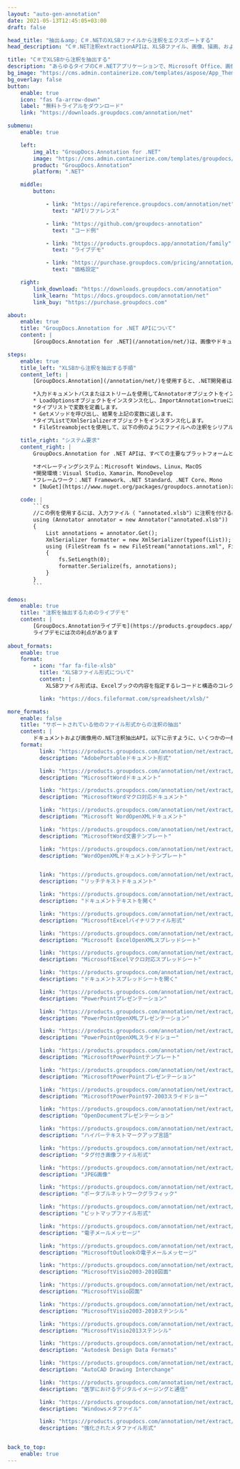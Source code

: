 ```yaml
---
layout: "auto-gen-annotation"
date: 2021-05-13T12:45:05+03:00
draft: false

head_title: "抽出＆amp; C＃.NETのXLSBファイルから注釈をエクスポートする"
head_description: "C＃.NET注釈extractionAPIは、XLSBファイル、画像、描画、およびドキュメントファイル形式から一般的な注釈タイプを抽出します."

title: "C＃でXLSBから注釈を抽出する"
description: "あらゆるタイプのC＃.NETアプリケーションで、Microsoft Office、画像、HTML、図面、およびその他のドキュメントファイル形式から注釈を抽出します。"
bg_image: "https://cms.admin.containerize.com/templates/aspose/App_Themes/V3/images/bg/header1.png"
bg_overlay: false
button:
    enable: true
    icon: "fas fa-arrow-down"
    label: "無料トライアルをダウンロード"
    link: "https://downloads.groupdocs.com/annotation/net"

submenu:
    enable: true

    left:
        img_alt: "GroupDocs.Annotation for .NET"
        image: "https://cms.admin.containerize.com/templates/groupdocs/images/product-logos/90x90-noborder/groupdocs-annotation-net.png"
        product: "GroupDocs.Annotation"
        platform: ".NET"

    middle:
        button:

            - link: "https://apireference.groupdocs.com/annotation/net"
              text: "APIリファレンス"

            - link: "https://github.com/groupdocs-annotation"
              text: "コード例"

            - link: "https://products.groupdocs.app/annotation/family"
              text: "ライブデモ"

            - link: "https://purchase.groupdocs.com/pricing/annotation/net"
              text: "価格設定"

    right:
        link_download: "https://downloads.groupdocs.com/annotation"
        link_learn: "https://docs.groupdocs.com/annotation/net"
        link_buy: "https://purchase.groupdocs.com"

about:
    enable: true
    title: "GroupDocs.Annotation for .NET APIについて"
    content: |
        [GroupDocs.Annotation for .NET](/annotation/net/)は、画像やドキュメントファイル形式から注釈を読み取り、[追加](/annotation/net/add/xlsb/)、[編集](/annotation/net/edit/xlsb/)、[削除](/annotation/net/remove/xlsb/)、抽出、エクスポートするためのネイティブの.NET注釈管理APIです。ユーザーは、コメント、メモ、コメント、およびテキスト、グラフィックス、透かしなどのさまざまな注釈タイプを、PDF、HTML、Microsoft Word文書、Excelスプレッドシート、Visioダイアグラム、PowerPointプレゼンテーション、図面、画像、およびその他の多くのファイル形式から簡単に抽出できます。注釈処理機能は、インポートされたドキュメントから注釈を正確に読み取ることができ、注釈のカスタマイズを実装した後、元のファイル形式または目的のファイル形式にエクスポートして戻すことができます。

steps:
    enable: true
    title_left: "XLSBから注釈を抽出する手順"
    content_left: |
        [GroupDocs.Annotation](/annotation/net/)を使用すると、.NET開発者は、いくつかの簡単な手順を実装することで、アプリケーション内のXLSBファイルから注釈情報を簡単に抽出できます。

        *入力ドキュメントパスまたはストリームを使用してAnnotatorオブジェクトをインスタンス化します。
        * LoadOptionsオブジェクトをインスタンス化し、ImportAnnotation=trueに設定します。
        *タイプリストで変数を定義します。
        * Getメソッドを呼び出し、結果を上記の変数に返します。
        *タイプListでXmlSerializerオブジェクトをインスタンス化します。
        * FileStreamobjectを使用して、以下の例のようにファイルへの注釈をシリアル化します。
        
    title_right: "システム要求"
    content_right: |
        GroupDocs.Annotation for .NET APIは、すべての主要なプラットフォームとオペレーティングシステムでサポートされています。以下のコードを実行する前に、システムに次の前提条件がインストールされていることを確認してください。

        *オペレーティングシステム：Microsoft Windows、Linux、MacOS
        *開発環境：Visual Studio、Xamarin、MonoDevelop
        *フレームワーク：.NET Framework、.NET Standard、.NET Core、Mono
        * [NuGet](https://www.nuget.org/packages/groupdocs.annotation)から最新バージョンのGroupDocs.Annotationfor.NETをダウンロードします。
        
    code: |
        ```cs
        //この例を使用するには、入力ファイル（ "annotated.xlsb"）に注釈を付ける必要があります
        using (Annotator annotator = new Annotator("annotated.xlsb"))
        {
        	List annotations = annotator.Get();
        	XmlSerializer formatter = new XmlSerializer(typeof(List));
        	using (FileStream fs = new FileStream("annotations.xml", FileMode.Create))
            {
            	fs.SetLength(0);
                formatter.Serialize(fs, annotations);
            }
        }
        ```
        
demos:
    enable: true
    title: "注釈を抽出するためのライブデモ"
    content: |
        [GroupDocs.Annotationライブデモ](https://products.groupdocs.app/annotation/family)サイトにアクセスして、XLSBファイルから注釈を今すぐ抽出します。  
        ライブデモには次の利点があります
        
about_formats:
    enable: true
    format:
        - icon: "far fa-file-xlsb"
          title: "XLSBファイル形式について"
          content: |
            XLSBファイル形式は、Excelブックの内容を指定するレコードと構造のコレクションであるExcelバイナリファイル形式を指定します。コンテンツには、数値、テキスト、または数値とテキストの両方の非構造化または半構造化テーブル、数式、外部データ接続、チャート、および画像を含めることができます。 XLSX（Open XMLファイル形式に基づく）とは異なり、XLSBはバイナリExcelワークブックファイルを表します。 XLSBファイルは、より高速に読み書きできるため、大きなファイルでの作業に役立ちます。 XLSX（および以前のXLS）は、ワークブックを保存するためにユーザーが選択する最も一般的なファイル形式であるため、XLSBがワークブックの保存に使用されることはめったにありません。 MicrosoftOffice2007以降で開くことができます。

          link: "https://docs.fileformat.com/spreadsheet/xlsb/"

more_formats:
    enable: false
    title: "サポートされている他のファイル形式からの注釈の抽出"
    content: |
        ドキュメントおよび画像用の.NET注釈抽出API。以下に示すように、いくつかの一般的なファイル形式から注釈をエクスポートします。
    format: 
          link: "https://products.groupdocs.com/annotation/net/extract/pdf/"
          description: "AdobePortableドキュメント形式"

          link: "https://products.groupdocs.com/annotation/net/extract/doc/"
          description: "MicrosoftWordドキュメント"

          link: "https://products.groupdocs.com/annotation/net/extract/docm/"
          description: "MicrosoftWordマクロ対応ドキュメント"

          link: "https://products.groupdocs.com/annotation/net/extract/docx/"
          description: "Microsoft WordOpenXMLドキュメント"

          link: "https://products.groupdocs.com/annotation/net/extract/dot/"
          description: "MicrosoftWord文書テンプレート"

          link: "https://products.groupdocs.com/annotation/net/extract/dotx/"
          description: "WordOpenXMLドキュメントテンプレート"


          link: "https://products.groupdocs.com/annotation/net/extract/rtf/"
          description: "リッチテキストドキュメント"

          link: "https://products.groupdocs.com/annotation/net/extract/odt/"
          description: "ドキュメントテキストを開く"

          link: "https://products.groupdocs.com/annotation/net/extract/xls/"
          description: "MicrosoftExcelバイナリファイル形式"

          link: "https://products.groupdocs.com/annotation/net/extract/xlsx/"
          description: "Microsoft ExcelOpenXMLスプレッドシート"

          link: "https://products.groupdocs.com/annotation/net/extract/xlsm/"
          description: "MicrosoftExcelマクロ対応スプレッドシート"

          link: "https://products.groupdocs.com/annotation/net/extract/ods/"
          description: "ドキュメントスプレッドシートを開く"

          link: "https://products.groupdocs.com/annotation/net/extract/ppt/"
          description: "PowerPointプレゼンテーション"

          link: "https://products.groupdocs.com/annotation/net/extract/pptx/"
          description: "PowerPointOpenXMLプレゼンテーション"

          link: "https://products.groupdocs.com/annotation/net/extract/ppsx/"
          description: "PowerPointOpenXMLスライドショー"

          link: "https://products.groupdocs.com/annotation/net/extract/potm/"
          description: "MicrosoftPowerPointテンプレート"

          link: "https://products.groupdocs.com/annotation/net/extract/pptm/"
          description: "MicrosoftPowerPointプレゼンテーション"

          link: "https://products.groupdocs.com/annotation/net/extract/pps/"
          description: "MicrosoftPowerPoint97-2003スライドショー"

          link: "https://products.groupdocs.com/annotation/net/extract/odp/"
          description: "OpenDocumentプレゼンテーション"

          link: "https://products.groupdocs.com/annotation/net/extract/html/"
          description: "ハイパーテキストマークアップ言語"

          link: "https://products.groupdocs.com/annotation/net/extract/tiff/"
          description: "タグ付き画像ファイル形式"

          link: "https://products.groupdocs.com/annotation/net/extract/jpeg/"
          description: "JPEG画像"

          link: "https://products.groupdocs.com/annotation/net/extract/png/"
          description: "ポータブルネットワークグラフィック"

          link: "https://products.groupdocs.com/annotation/net/extract/bmp/"
          description: "ビットマップファイル形式"

          link: "https://products.groupdocs.com/annotation/net/extract/eml/"
          description: "電子メールメッセージ"

          link: "https://products.groupdocs.com/annotation/net/extract/msg/"
          description: "MicrosoftOutlookの電子メールメッセージ"

          link: "https://products.groupdocs.com/annotation/net/extract/vsd/"
          description: "MicrosoftVisio2003-2010図面"

          link: "https://products.groupdocs.com/annotation/net/extract/vsdx/"
          description: "MicrosoftVisio図面"

          link: "https://products.groupdocs.com/annotation/net/extract/vss/"
          description: "MicrosoftVisio2003-2010ステンシル"

          link: "https://products.groupdocs.com/annotation/net/extract/vst/"
          description: "MicrosoftVisio2013ステンシル"

          link: "https://products.groupdocs.com/annotation/net/extract/dwg/"
          description: "Autodesk Design Data Formats"

          link: "https://products.groupdocs.com/annotation/net/extract/dxf/"
          description: "AutoCAD Drawing Interchange"

          link: "https://products.groupdocs.com/annotation/net/extract/dcm/"
          description: "医学におけるデジタルイメージングと通信"

          link: "https://products.groupdocs.com/annotation/net/extract/wmf/"
          description: "Windowsメタファイル"

          link: "https://products.groupdocs.com/annotation/net/extract/emf/"
          description: "強化されたメタファイル形式"


back_to_top:
    enable: true
---
```

